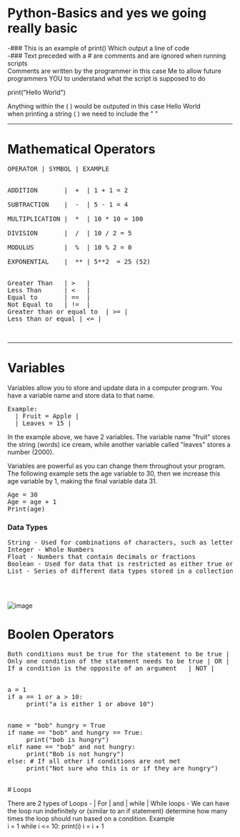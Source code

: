 # Python-Basics and yes we going really basic

-### This is an example of print() Which output a line of code<br>
-### Text preceded with a # are comments and are ignored when running scripts<br>
Comments are written by the programmer in this case Me to allow future programmers YOU to understand what the script is supposed to do<br>

print("Hello World")<br>

Anything within the ( ) would be outputed in this case Hello World<br>
when printing a string ( ) we need to include the " "

--------------------------------------

# Mathematical Operators
<pre>
OPERATOR | SYMBOL | EXAMPLE <br>

ADDITION       |  +  | 1 + 1 = 2 <br>
SUBTRACTION    |  -  | 5 - 1 = 4 <br>
MULTIPLICATION |  *  | 10 * 10 = 100 <br>
DIVISION       |  /  | 10 / 2 = 5 <br>
MODULUS        |  %  | 10 % 2 = 0 <br>
EXPONENTIAL    |  ** | 5**2  = 25 (52) <br>

Greater Than   | >   | 
Less Than      | <   |
Equal to       | ==  |
Not Equal to   | !=  |
Greater than or equal to  | >= |
Less than or equal | <= |
</pre><br>

--------------------------------------

# Variables

Variables allow you to store and update data in a computer program. You have a variable name and store data to that name.<br>
<pre>Example: 
  | Fruit = Apple |
  | Leaves = 15 |
</pre>

In the example above, we have 2 variables. The variable name "fruit" stores the string (words) ice cream, while another variable called "leaves" stores a number (2000).

Variables are powerful as you can change them throughout your program. The following example sets the age variable to 30, then we increase this age variable by 1, making the final variable data 31.

<pre>
Age = 30
Age = age + 1
Print(age)
</pre>

<h3>Data Types</h3>
<pre>
String - Used for combinations of characters, such as letters or symbols
Integer - Whole Numbers
Float - Numbers that contain decimals or fractions
Boolean - Used for data that is restricted as either true or false
List - Series of different data types stored in a collection

</pre><br>
![image](https://user-images.githubusercontent.com/105601437/218305201-feee43b9-f392-4f49-a67a-72460c8aa7db.png)
<br>

# Boolen Operators
<pre>
Both conditions must be true for the statement to be true | AND |
Only one condition of the statement needs to be true | OR |
If a condition is the opposite of an argument	| NOT |
<br>
a = 1
if a == 1 or a > 10:
     print("a is either 1 or above 10")
     <br>
name = "bob" hungry = True
if name == "bob" and hungry == True:
     print("bob is hungry")
elif name == "bob" and not hungry:
     print("Bob is not hungry")
else: # If all other if conditions are not met
     print("Not sure who this is or if they are hungry") 
</pre>
<br>
# Loops

There are 2 types of Loops - | For | and | while | 
While loops - We can have the loop run indefinitely or (similar to an if statement) determine how many times the loop should run based on a condition.
  Example<br>
  i = 1
while i <= 10:
     print(i)
     i = i + 1
